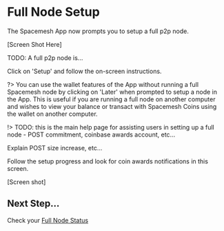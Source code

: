 # Full Node Setup

The Spacemesh App now prompts you to setup a full p2p node.

[Screen Shot Here]

TODO: A full p2p node is...


Click on 'Setup' and follow the on-screen instructions.

?> You can use the wallet features of the App without running a full Spacemesh node by clicking on 'Later' when prompted to setup a node in the App.
This is useful if you are running a full node on another computer and wishes to view your balance or transact with Spacemesh Coins using the wallet on another computer.

!> TODO: this is the main help page for assisting users in setting up a full node - POST commitment, coinbase awards account, etc...

Explain POST size increase, etc...

Follow the setup progress and look for coin awards notifications in this screen.

[Screen shot]

## Next Step...

Check your [Full Node Status](status.md)

